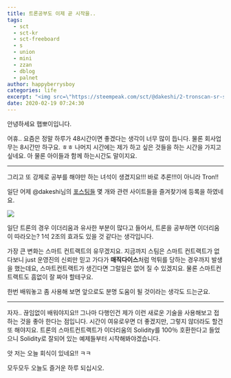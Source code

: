 ```yaml
---
title: 트론공부도 이제 곧 시작을..
tags:
  - sct
  - sct-kr
  - sct-freeboard
  - s
  - union
  - mini
  - zzan
  - dblog
  - palnet
author: happyberrysboy
categories: life
excerpt: "<img src=\"https://steempeak.com/sct/@dakeshi/2-tronscan-sr-src-sr\" />\r\n안녕하세요 햅뽀이입니다.    어휴.. 요즘은 정말 하루가 48시간이면 좋겠다는 생각이 너무 많이 듭니다. 물론 회사업무는 8시간만 하구요. ㅎㅎ 나머지 시간에는 제가 하고 싶은 것들을 하는 시간을 가지고 싶네요. 아 물론 아이들과 함께 하는시간도 말이지요.    ___    그리고 또 강제로 공부를 해야만 하는 녀석이 생겼지요!!! 바로 추론!!!이 아니....."
date: 2020-02-19 07:24:30
---
```


안녕하세요 햅뽀이입니다.

어휴.. 요즘은 정말 하루가 48시간이면 좋겠다는 생각이 너무 많이 듭니다. 물론 회사업무는 8시간만 하구요. ㅎㅎ 나머지 시간에는 제가 하고 싶은 것들을 하는 시간을 가지고 싶네요. 아 물론 아이들과 함께 하는시간도 말이지요.

___

그리고 또 강제로 공부를 해야만 하는 녀석이 생겼지요!!! 바로 추론!!!이 아니라 Tron!! 

일단 어제 @dakeshi님의 [포스팅들](https://steempeak.com/sct/@dakeshi/2-tronscan-sr-src-sr) 몇 개와 관련 사이트들을 즐겨찾기에 등록을 하였네요.
 
![](https://cdn.steemitimages.com/DQmRikzX1pykGozpPrhtWBJq76aa2srDYFsw3ae66tBSqYh/image.png)

일단 트론의 경우 이더리움과 유사한 부분이 많다고 들어서, 트론을 공부하면 이더리움이 따라오는? 1석 2조의 효과도 있을 것 같다는 생각입니다.

가장 큰 변화는 스마트 컨트랙트의 유무겠지요. 지금까지 스팀은 스마트 컨트랙트가 없다보니 just 운영진의 신뢰만 믿고 가다가 **매직다이스**처럼 먹튀를 당하는 경우까지 발생을 했는데요, 스마트컨트랙트가 생긴다면 그럴일은 없어 질 수 있겠지요. 물론 스마트컨트랙트도 흠없이 잘 짜야 할테구요.

한번 배워놓고 좀 사용해 보면 앞으로도 분명 도움이 될 것이라는 생각도 드는군요.

___

자자.. 끊임없이 배워야지요!! 그나마 다행인건 제가 이런 새로운 기술을 사용해보고 접하는 것을 좋아 한다는 점입니다. 시간이 여유로우면 더 좋겠지만, 그렇지 않더라도 할건 또 해야지요. 트론의 스마트컨트랙트가 이더리움의 Solidity를 100％ 호환한다고 들었으니 Solidity로 잘되어 있는 예제들부터 시작해봐야겠습니다.

앗 저는 오늘 회식이 있네요!! ㅋㅋ

모두모두 오늘도 즐거운 하루 되십시오. 